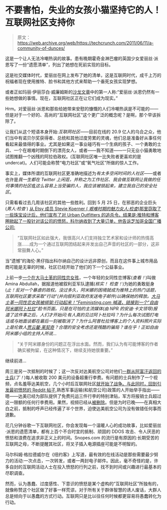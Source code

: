 # 不要害怕，失业的女孩小猫坚持它的人！互联网社区支持你 

> 原文：<https://web.archive.org/web/https://techcrunch.com/2011/06/11/a-community-of-dunces/>

这是一个让人无法冷嘲热讽的故事。患有晚期霍奇金淋巴瘤的英国少女爱丽丝·派恩写了一份“遗愿清单”，列出了她想在死前实现的目标。

这是社交媒体时代，爱丽丝在网上发布了她的清单，这是互联网时代，成千上万的祝福者现在使用推特、脸书和其他方式来帮助一个垂死女孩实现梦想。

或者正如玛丽·伊丽莎白·威廉姆斯的[沙龙文章](https://web.archive.org/web/20221207045010/http://www.salon.com/life/going_viral/index.html?story=/mwt/feature/2011/06/10/alice_pyne_bucket_list)中的第一人称:“爱丽丝·派恩仍然有一些她想做的事情。现在，互联网社区正在让它们成为现实。”

Hrm。对爱丽丝·派恩和那些给她带来安慰的慷慨的人们冷嘲热讽是不可能的——但是对于一个好的、高尚的“互联网社区”这个更广泛的概念呢？是啊，那个早该拆除了。

让我们从这个短语本身开始:*互联网社区*——目前在线的 20.9 亿人的乌合之众，他们当中有诺贝尔奖获得者、总统和其他过度劳累的灵魂，他们总是准备好从事任何看起来最值得的事业。尤其是如果这一事业碰巧有一个生病的孩子、一个勇敢的士兵、一个在艰难时期倒下的漂亮女人，或者——我不知道——一只无业小猫勇敢地试图推翻一个凶残的阿拉伯政权。(互联网社区唯一比失败者更喜欢的是 undercat)。人们可能会称赞“电力社区”或“氧气社区”所做的惊人工作。

事实上，媒体所谓的互联网社区更准确地描述为*有太多空闲时间的人社区*——或者也许是*我一生都在 Twitter 上闲逛，并称之为工作社区*、*我会做互联网让我做的任何事情的社区*或*这么容易上当受骗的人，我应该被锁起来，建立我自己的安全社区*。

只需看看过去几周该社区的其他一些胜利。回到 5 月 25 日，在邪恶的企业巨头(*男人:检查* ) [从 Etsy 成员 Stevie Koerner ( *艰难时期的魅力女人:检查*)那里窃取了一些珠宝设计后，他们宣布了对 Urban Outfitters 的追杀令。结果是:推特和博客圈掀起了一股针对该公司的愤怒，科尔纳收到了大量订单，他告诉芝加哥全国广播公司:](https://web.archive.org/web/20221207045010/http://imakeshinythings.tumblr.com/post/5855716317/not-cool-urban-outfitters-not-cool)

> “互联网社区如此强大，我很高兴人们支持独立艺术家和设计师的热情高涨……成为一个通过互联网团结起来并发出自己声音的社区的一部分，这非常鼓舞人心。”

当“遗憾”的海伦·黑仔指出科尔纳自己的设计远非原创，而且在这件事上城市用品商可能是无辜的时候，社区已经开始了他们的下一个公益事业。

上前一步[一个在大马士革的同性恋女孩](https://web.archive.org/web/20221207045010/http://damascusgaygirl.blogspot.com/)，一个年轻的女同性恋博客(*查看！*)叫做 Amina Abdullah，据报道他被叙利亚军队逮捕(*核实！* *检查！*)为她的勇敢挺身(*止！反对一个暴虐的政权。没过多久，阿米娜的困境就成为推特上的热门话题，互联网社区要求采取“行动”(并向叙利亚政府发送电子邮件)以确保她的释放。[大马士革一同性恋女孩被绑架:行动起来！“Feministing.com 喊道，链接到一个“](https://web.archive.org/web/20221207045010/http://feministing.com/2011/06/07/a-gay-girl-in-damascus-blogger-kidnapped-take-action)[自由阿米娜阿卜杜拉](https://web.archive.org/web/20221207045010/http://www.facebook.com/FreeAminaArraf)”脸书页面。只是在可怕的主流媒体(由 NPR 的安迪·卡文领导)报道了这件事之后，人们才开始问:有人真的见过阿卜杜拉吗？为什么每次试图打电话或与她面谈都在最后一刻被取消了？为什么阿普杜拉博客上的个人资料照片实际上是伦敦人[贾云馨·莱契奇](https://web.archive.org/web/20221207045010/http://www.msnbc.msn.com/id/43326770/ns/world_news-mideast_n_africa/)？合理的安全考虑还是残酷的骗局？谁在乎！正如自由阿米娜小组的主持人所说…*

> “关于阿米娜身份的问题正在浮出水面。然而，我们认为有可能博客的作者确实被拘留，在这种情况下，继续支持她很重要。”

继续前进…

周三是另一次抵制的时候了；这一次反对达美航空公司对他们[一群从阿富汗返回的士兵](https://web.archive.org/web/20221207045010/http://gawker.com/5809775/delta-charges-2800-baggage-fee-to-soldiers-returning-from-afghanistan)(*丁！*)每人被收取 200 美元的设备超重行李费。有问题的士兵制作了一个视频，点名羞辱达美航空，几个小时后互联网社区[就开始了战争。与此同时，回到引发最初愤怒的 Reddit 帖子](https://web.archive.org/web/20221207045010/http://search.twitter.com/search?q=fuck+you+delta+soldiers),熟悉军事运输(和航空公司)政策的人开始举手指出——嗯——达美已经为部队提供了免费托运三件行李的特别津贴，军方将报销士兵超过这一限额的任何行李费用。果然，视频已经从[被删除](https://web.archive.org/web/20221207045010/http://www.youtube.com/watch?v=_borufk9RTc&feature=player_embedded)。但是为时已晚——在真相大白之前，抵制的呼声已经传遍了半个世界，迫使达美航空公司为没有做错任何事而道歉。

花几分钟谷歌一下互联网社区，你会发现每一个温暖人心的成功故事，比如爱丽丝·派恩的遗愿清单，都有上百个不合时宜的抵制、顽固的 DDOS 攻击、令人厌恶的愤怒和浪费在追求非正义上的时间。Snopes.com 的流行是有原因的:长期受苦的互联网之母，不断提醒其社区，将叉子插入电源插座可能是不明智的。

马尔科姆·格拉德威尔在《纽约客》上写道，最有效的在线活动是那些需要最少努力的活动:一次点击，一次转发，或者一两封电子邮件。因此，毫不奇怪的是，许多自封的互联网活动人士在投入愤怒的行列之前，找不到时间或兴趣进行最基本的尽职调查。

然而，认为愚蠢、过度感性、下意识的愤怒是某个虚构的“互联网社区”所独有的，就像称赞这个社区做了好事一样荒谬。对于所有关于群体智慧的诱人废话，大群人总是倾向于以愚蠢的方式行动。互联网只是比以往任何时候都更容易将愚蠢转化为行动。